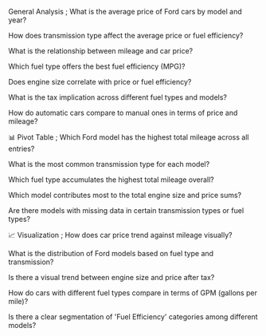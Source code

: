 General Analysis ;
What is the average price of Ford cars by model and year?

How does transmission type affect the average price or fuel efficiency?

What is the relationship between mileage and car price?

Which fuel type offers the best fuel efficiency (MPG)?

Does engine size correlate with price or fuel efficiency?

What is the tax implication across different fuel types and models?

How do automatic cars compare to manual ones in terms of price and mileage?

📊 Pivot Table ;
Which Ford model has the highest total mileage across all entries?

What is the most common transmission type for each model?

Which fuel type accumulates the highest total mileage overall?

Which model contributes most to the total engine size and price sums?

Are there models with missing data in certain transmission types or fuel types?

📈 Visualization ;
How does car price trend against mileage visually?

What is the distribution of Ford models based on fuel type and transmission?

Is there a visual trend between engine size and price after tax?

How do cars with different fuel types compare in terms of GPM (gallons per mile)?

Is there a clear segmentation of 'Fuel Efficiency' categories among different models?
